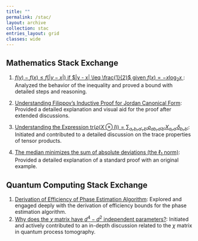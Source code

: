 ```yaml
---
title: ""
permalink: /stac/
layout: archive
collection: stac
entries_layout: grid
classes: wide
---
```


<style>
/* Ensure "SOORAJ SOMAN" does not break into two lines */
header .site-title {
    white-space: nowrap; /* Prevent text wrapping */
    overflow: hidden; /* Prevent content overflow */
    text-overflow: ellipsis; /* Truncate with ellipsis if too long */
    max-width: 100%; /* Ensure it doesn't exceed available width */
    text-align: center; /* Center-align the text */
    margin: 0 auto; /* Center in the header */
}

/* Adjust the header container to fit content */
header {
    display: flex; /* Use flexbox for proper layout */
    justify-content: center; /* Center content horizontally */
    align-items: center; /* Center content vertically */
    padding: 0; /* Remove unnecessary padding */
    margin: 0; /* Remove unnecessary margin */
}

/* Prevent any layout shifts in the header */
header .logo, header .site-title {
    flex-shrink: 0; /* Prevent shrinking of elements */
}
</style>


## Mathematics Stack Exchange


1. [ $f(y) - f(x) \leq f(|y - x|)$ if $|y - x| \leq \frac{1}{2}$ given $f(x) = -x \log_2 x$
][1]: Analyzed the behavior of the inequality and proved a bound with detailed steps and reasoning.

3. [Understanding Filippov’s Inductive Proof for Jordan Canonical Form][2]: Provided a detailed explanation and visual aid for the proof after extended discussions.

4. [Understanding the Expression $\text{tr}(\rho(X \otimes I)) = \sum_{a,b,a',b'} \rho_{ab,a'b'} X_{a,a'} \delta_{b,b'}$][3]: Initiated and contributed to a detailed discussion on the trace properties of tensor products.

5. [The median minimizes the sum of absolute deviations (the $\ell_1$ norm)][4]: Provided a detailed explanation of a standard proof with an original example.

  [1]: https://math.stackexchange.com/questions/4614700/prove-fy-%E2%88%92-fx-leq-fy-%E2%88%92-x-if-y-%E2%88%92-x-%E2%89%A4-1-2-given-fx-x-log-2-x
  [2]: https://math.stackexchange.com/questions/3909381/filippovs-inductive-proof-for-jordan-canonical-form/3911296#3911296
  [3]: https://math.stackexchange.com/questions/4250990/understanding-the-expression-tr-big-rhox-otimes-i-big-sum-a-b-a-b-rho
  [4]: https://math.stackexchange.com/questions/113270/the-median-minimizes-the-sum-of-absolute-deviations-the-ell-1-norm/2364943#2364943



## Quantum Computing Stack Exchange

 1. [Derivation of Efficiency of Phase Estimation Algorithm][1]: Explored and engaged deeply with the derivation of efficiency bounds for the phase estimation algorithm.
 2. [Why does the $\chi$ matrix have $d^4-d^2$ independent parameters?][2]: Initiated and actively contributed to an in-depth discussion related to the $\chi$ matrix in quantum process tomography.


  [1]: https://quantumcomputing.stackexchange.com/questions/22032/derivation-of-efficiency-of-phase-estimation-algorithm
  [2]: https://quantumcomputing.stackexchange.com/questions/28924/why-does-the-chi-matrix-have-d4-d2-independent-parameters

